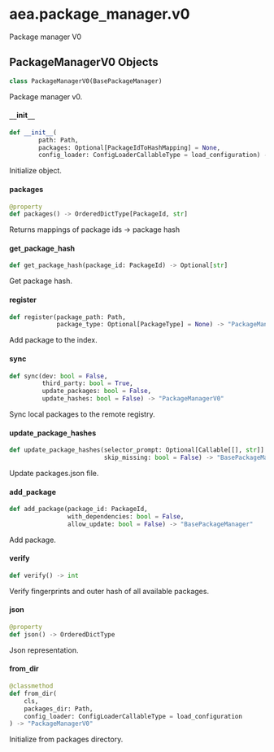 <a id="aea.package_manager.v0"></a>

# aea.package`_`manager.v0

Package manager V0

<a id="aea.package_manager.v0.PackageManagerV0"></a>

## PackageManagerV0 Objects

```python
class PackageManagerV0(BasePackageManager)
```

Package manager v0.

<a id="aea.package_manager.v0.PackageManagerV0.__init__"></a>

#### `__`init`__`

```python
def __init__(
        path: Path,
        packages: Optional[PackageIdToHashMapping] = None,
        config_loader: ConfigLoaderCallableType = load_configuration) -> None
```

Initialize object.

<a id="aea.package_manager.v0.PackageManagerV0.packages"></a>

#### packages

```python
@property
def packages() -> OrderedDictType[PackageId, str]
```

Returns mappings of package ids -> package hash

<a id="aea.package_manager.v0.PackageManagerV0.get_package_hash"></a>

#### get`_`package`_`hash

```python
def get_package_hash(package_id: PackageId) -> Optional[str]
```

Get package hash.

<a id="aea.package_manager.v0.PackageManagerV0.register"></a>

#### register

```python
def register(package_path: Path,
             package_type: Optional[PackageType] = None) -> "PackageManagerV0"
```

Add package to the index.

<a id="aea.package_manager.v0.PackageManagerV0.sync"></a>

#### sync

```python
def sync(dev: bool = False,
         third_party: bool = True,
         update_packages: bool = False,
         update_hashes: bool = False) -> "PackageManagerV0"
```

Sync local packages to the remote registry.

<a id="aea.package_manager.v0.PackageManagerV0.update_package_hashes"></a>

#### update`_`package`_`hashes

```python
def update_package_hashes(selector_prompt: Optional[Callable[[], str]] = None,
                          skip_missing: bool = False) -> "BasePackageManager"
```

Update packages.json file.

<a id="aea.package_manager.v0.PackageManagerV0.add_package"></a>

#### add`_`package

```python
def add_package(package_id: PackageId,
                with_dependencies: bool = False,
                allow_update: bool = False) -> "BasePackageManager"
```

Add package.

<a id="aea.package_manager.v0.PackageManagerV0.verify"></a>

#### verify

```python
def verify() -> int
```

Verify fingerprints and outer hash of all available packages.

<a id="aea.package_manager.v0.PackageManagerV0.json"></a>

#### json

```python
@property
def json() -> OrderedDictType
```

Json representation.

<a id="aea.package_manager.v0.PackageManagerV0.from_dir"></a>

#### from`_`dir

```python
@classmethod
def from_dir(
    cls,
    packages_dir: Path,
    config_loader: ConfigLoaderCallableType = load_configuration
) -> "PackageManagerV0"
```

Initialize from packages directory.

